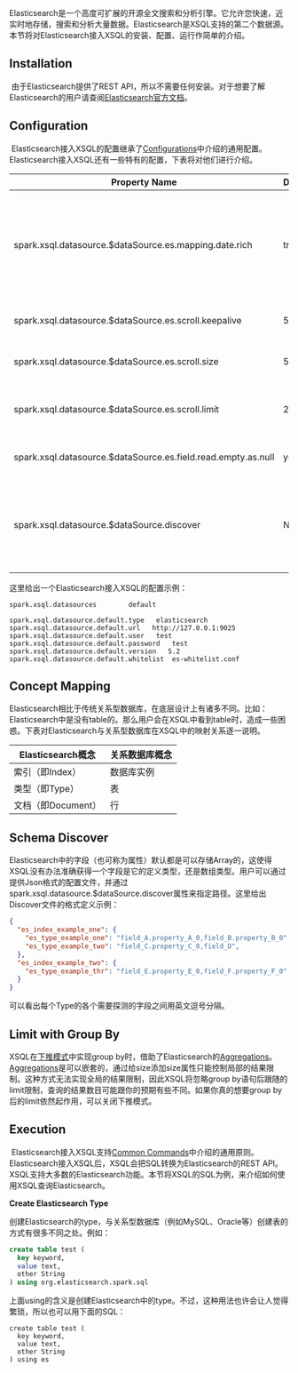 Elasticsearch是一个高度可扩展的开源全文搜索和分析引擎。它允许您快速，近实时地存储，搜索和分析大量数据。Elasticsearch是XSQL支持的第二个数据源。本节将对Elasticsearch接入XSQL的安装、配置、运行作简单的介绍。

## Installation

​	由于Elasticsearch提供了REST API，所以不需要任何安装。对于想要了解Elasticsearch的用户请查阅[Elasticsearch官方文档][1]。

[ 1 ]: https://www.elastic.co/guide/en/elasticsearch/reference/5.2/getting-started.html "Elasticsearch帮助文档"
## Configuration

​	Elasticsearch接入XSQL的配置继承了[Configurations](../configurations/common.md)中介绍的通用配置。Elasticsearch接入XSQL还有一些特有的配置，下表将对他们进行介绍。

| Property Name                                                | Default | Meaning                                                      |
| ------------------------------------------------------------ | ------- | ------------------------------------------------------------ |
| spark.xsql.datasource.$dataSource.es.mapping.date.rich       | true    | 是否启用date自动转换，其实际影响的是Elasticsearch的es.mapping.date.rich配置。在处理日期时，Elasticsearch始终使用ISO 8601格式作为日期/时间。如果需要自定义日期格式，请将其添加到默认选项，而不是替换它。 有关详细信息，请参阅[Elasticsearch参考文档中的/mapping-date-format.html 部分](https://www.elastic.co/guide/en/elasticsearch/reference/current/mapping-date-format.html)。 请注意，在读取数据时，如果日期不是ISO8601格式，则默认情况下XSQL可能无法理解，因为它不会复制Elasticsearch中精心设置的日期解析。 在这些情况下，可以通过es.mapping.date.rich属性简单地禁用日期转换并将原始信息作为long或String传递。 |
| spark.xsql.datasource.$dataSource.es.scroll.keepalive        | 5m      | 查询之间的scroll结果的最大周期。目前仅在关闭下推时有效。请参阅https://www.elastic.co/guide/en/elasticsearch/hadoop/5.2/configuration.html中对es.scroll.keepalive的详细介绍。 |
| spark.xsql.datasource.$dataSource.es.scroll.size             | 50      | 单个请求返回的条目（结果）数。目前仅在关闭下推时有效。请参阅https://www.elastic.co/guide/en/elasticsearch/hadoop/5.2/configuration.html中对es.scroll.size的详细介绍。 |
| spark.xsql.datasource.$dataSource.es.scroll.limit            | 20      | 单个scroll所返回的条目（结果）总数。目前仅在关闭下推时有效。负数代表返回所有匹配的文档。请参阅https://www.elastic.co/guide/en/elasticsearch/hadoop/5.2/configuration.html中对es.scroll.limit的详细介绍。 |
| spark.xsql.datasource.$dataSource.es.field.read.empty.as.null | yes     | 是否将空field作为null。目前仅在关闭下推时有效。请参阅https://www.elastic.co/guide/en/elasticsearch/hadoop/5.2/configuration.html中对es.field.read.empty.as.null的详细介绍。 |
| spark.xsql.datasource.$dataSource.discover                   | None    | 是否启用并配置数据源的类型推断。实际会影响Elasticsearch的es.read.field.as.array.include配置。Elasticsearch中的字段（也可称为属性）默认都是可以存储Array的。XSQL没有办法准确获得一个字段是它的定义类型，还是数组类型。此配置用于告诉XSQL，哪些字段需要进行类型推断。有关详细信息，请参阅https://www.elastic.co/guide/en/elasticsearch/hadoop/5.2/configuration.html中对es.read.field.as.array.include的详细介绍。 |

这里给出一个Elasticsearch接入XSQL的配置示例：

```properties
spark.xsql.datasources        default

spark.xsql.datasource.default.type   elasticsearch
spark.xsql.datasource.default.url   http://127.0.0.1:9025
spark.xsql.datasource.default.user   test
spark.xsql.datasource.default.password   test
spark.xsql.datasource.default.version   5.2
spark.xsql.datasource.default.whitelist  es-whitelist.conf
```

## Concept Mapping

​	Elasticsearch相比于传统关系型数据库，在底层设计上有诸多不同。比如：Elasticsearch中是没有table的。那么用户会在XSQL中看到table时，造成一些困惑。下表对Elasticsearch与关系型数据库在XSQL中的映射关系逐一说明。

| Elasticsearch概念  | 关系数据库概念 |
| ------------------ | -------------- |
| 索引（即Index）    | 数据库实例     |
| 类型（即Type）     | 表             |
| 文档（即Document） | 行             |

## Schema Discover

​	Elasticsearch中的字段（也可称为属性）默认都是可以存储Array的，这使得XSQL没有办法准确获得一个字段是它的定义类型，还是数组类型。用户可以通过提供Json格式的配置文件，并通过spark.xsql.datasource.$dataSource.discover属性来指定路径。这里给出Discover文件的格式定义示例：

```json
{
  "es_index_example_one": {
    "es_type_example_one": "field_A.property_A_0,field_B.property_B_0",
    "es_type_example_two": "field_C.property_C_0,field_D",
  },
  "es_index_example_two": {
    "es_type_example_thr": "field_E.property_E_0,field_F.property_F_0"
  }
}
```

可以看出每个Type的各个需要探测的字段之间用英文逗号分隔。

## Limit with Group By

XSQL在[下推模式](../../getting_started/Getting_Started/#pushdown)中实现group by时，借助了Elasticsearch的[Aggregations](https://www.elastic.co/guide/en/elasticsearch/reference/5.2/search-aggregations.html)。[Aggregations](https://www.elastic.co/guide/en/elasticsearch/reference/5.2/search-aggregations.html)是可以嵌套的，通过给size添加size属性只能控制局部的结果限制。这种方式无法实现全局的结果限制，因此XSQL将忽略group by语句后跟随的limit限制，查询的结果数目可能跟你的预期有些不同。如果你真的想要group by后的limit依然起作用，可以关闭下推模式。

## Execution

​	Elasticsearch接入XSQL支持[Common Commands](../execution/common.md)中介绍的通用原则。Elasticsearch接入XSQL后，XSQL会把SQL转换为Elasticsearch的REST API。XSQL支持大多数的Elasticsearch功能。本节将XSQL的SQL为例，来介绍如何使用XSQL查询Elasticsearch。

**Create Elasticsearch Type**

创建Elasticsearch的type，与关系型数据库（例如MySQL、Oracle等）创建表的方式有很多不同之处。例如：

```sql
create table test (
  key keyword,
  value text,
  other String
) using org.elasticsearch.spark.sql
```

上面using的含义是创建Elasticsearch中的type。不过，这种用法也许会让人觉得繁琐，所以也可以用下面的SQL：

```mysql
create table test (
  key keyword,
  value text,
  other String
) using es
```

